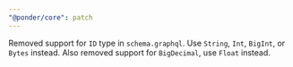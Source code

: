 ```yaml
---
"@ponder/core": patch
---
```


Removed support for `ID` type in `schema.graphql`. Use `String`, `Int`, `BigInt`, or `Bytes` instead. Also removed support for `BigDecimal`, use `Float` instead.
